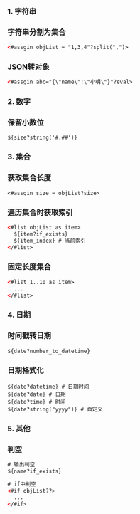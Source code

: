 ### 1. 字符串
### 字符串分割为集合
```xml
<#assgin objList = "1,3,4"?split(",")>
```
### JSON转对象
```xml
<#assgin abc="{\"name\":\"小明\"}"?eval>
```

### 2. 数字
### 保留小数位
```
${size?string('#.##')}
```
### 3. 集合
### 获取集合长度
```
<#assgin size = objList?size>
```
### 遍历集合时获取索引
```xml
<#list objList as item>
  ${item?if_exists}
  ${item_index} # 当前索引
</#list>
```
### 固定长度集合
```xml
<#list 1..10 as item>
  ...
</#list>
```
### 4. 日期
### 时间戳转日期
```
${date?number_to_datetime}
```
### 日期格式化
```
${date?datetime} # 日期时间
${date?date} # 日期
${date?time} # 时间
${date?string("yyyy")} # 自定义
```

### 5. 其他

### 判空
```xml
# 输出判空
${name?if_exists}

# if中判空
<#if objList??>
  ...
</#if>
```
